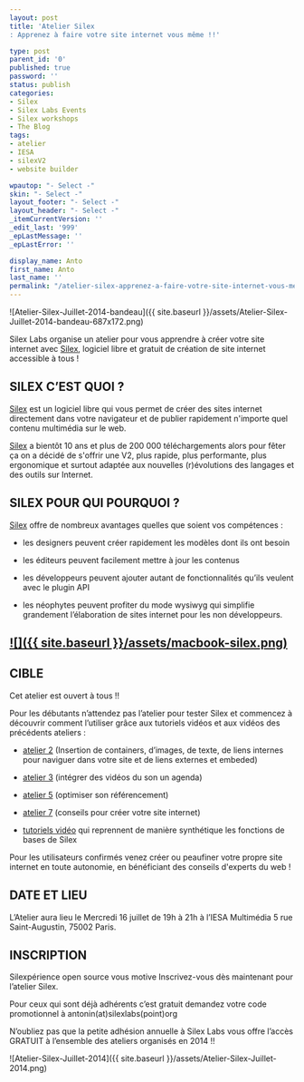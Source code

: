 ```yaml
---
layout: post
title: 'Atelier Silex
: Apprenez à faire votre site internet vous même !!'

type: post
parent_id: '0'
published: true
password: ''
status: publish
categories:
- Silex
- Silex Labs Events
- Silex workshops
- The Blog
tags:
- atelier
- IESA
- silexV2
- website builder

wpautop: "- Select -"
skin: "- Select -"
layout_footer: "- Select -"
layout_header: "- Select -"
_itemCurrentVersion: ''
_edit_last: '999'
_epLastMessage: ''
_epLastError: ''

display_name: Anto
first_name: Anto
last_name: ''
permalink: "/atelier-silex-apprenez-a-faire-votre-site-internet-vous-meme/"
---
```


![Atelier-Silex-Juillet-2014-bandeau]({{ site.baseurl }}/assets/Atelier-Silex-Juillet-2014-bandeau-687x172.png)

Silex Labs organise un atelier pour vous apprendre à créer votre site internet avec [Silex](http://www.silex.me/), logiciel libre et gratuit de création de site internet accessible à tous !

SILEX C’EST QUOI ?
------------------

[Silex](http://www.silex.me/) est un logiciel libre qui vous permet de créer des sites internet directement dans votre navigateur et de publier rapidement n'importe quel contenu multimédia sur le web.

[Silex](http://www.silex.me/) a bientôt 10 ans et plus de 200 000 téléchargements alors pour fêter ça on a décidé de s'offrir une V2, plus rapide, plus performante, plus ergonomique et surtout adaptée aux nouvelles (r)évolutions des langages et des outils sur Internet.

SILEX POUR QUI POURQUOI ?
-------------------------

[Silex](http://www.silex.me/) offre de nombreux avantages quelles que soient vos compétences
: 
*   les designers peuvent créer rapidement les modèles dont ils ont besoin
    
*   les éditeurs peuvent facilement mettre à jour les contenus
    
*   les développeurs peuvent ajouter autant de fonctionnalités qu’ils veulent avec le plugin API
    
*   les néophytes peuvent profiter du mode wysiwyg qui simplifie grandement l’élaboration de sites internet pour les non développeurs.
    

[![]({{ site.baseurl }}/assets/macbook-silex.png)](http://www.silex.me/silex/#)
-------------------------------------------------------------------------------

CIBLE
-----

Cet atelier est ouvert à tous !!

Pour les débutants n’attendez pas l’atelier pour tester Silex et commencez à découvrir comment l’utiliser grâce aux tutoriels vidéos et aux vidéos des précédents ateliers
: 
- [atelier 2](https://www.silexlabs.org/201165/the-blog/master-class-silex-atelier-2-liens-internes-externes-et-embeded/) (Insertion de containers, d’images, de texte, de liens internes pour naviguer dans votre site et de liens externes et embeded)

- [atelier 3](https://www.silexlabs.org/201333/silex/atelier-silex-3-liens-internes-liens-externes-et-liens-embeded/) (intégrer des vidéos du son un agenda)

- [atelier 5](https://www.silexlabs.org/201795/the-blog/compte-rendu-video-de-latelier-5-optimiser-son-referencement/) (optimiser son référencement)

- [atelier 7](https://www.silexlabs.org/202049/silex/tutorials-silex/compte-rendu-video-de-latelier-7-faites-votre-site/) (conseils pour créer votre site internet)

- [tutoriels vidéo](https://www.silexlabs.org/201324/silex/tutorials-silex/tutoriels-video-silex/) qui reprennent de manière synthétique les fonctions de bases de Silex

Pour les utilisateurs confirmés venez créer ou peaufiner votre propre site internet en toute autonomie, en bénéficiant des conseils d'experts du web !

DATE ET LIEU
------------

L’Atelier aura lieu le Mercredi 16 juillet de 19h à 21h à l’IESA Multimédia 5 rue Saint-Augustin, 75002 Paris.

INSCRIPTION
-----------

Silexpérience open source vous motive Inscrivez-vous dès maintenant pour l’atelier Silex.

Pour ceux qui sont déjà adhérents c’est gratuit demandez votre code promotionnel à antonin(at)silexlabs(point)org

N’oubliez pas que la petite adhésion annuelle à Silex Labs vous offre l’accès GRATUIT à l’ensemble des ateliers organisés en 2014 !!



![Atelier-Silex-Juillet-2014]({{ site.baseurl }}/assets/Atelier-Silex-Juillet-2014.png)